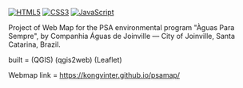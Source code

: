 [![HTML5](https://img.shields.io/badge/HTML5-%23E34F26.svg?logo=HTML5&logoColor=white)](https://developer.mozilla.org/docs/Web/HTML)
[![CSS3](https://img.shields.io/badge/CSS3-%231572B6.svg?logo=CSS3&logoColor=white)](https://developer.mozilla.org/docs/Web/CSS)
[![JavaScript](https://img.shields.io/badge/JavaScript-%23F7DF1E.svg?logo=JavaScript&logoColor=black)](https://developer.mozilla.org/docs/Web/JavaScript)

Project of Web Map for the PSA environmental program "Àguas Para Sempre", by Companhia Águas de Joinville — City of Joinville, Santa Catarina, Brazil.  

built = (QGIS) (qgis2web) (Leaflet)

Webmap link = https://kongvinter.github.io/psamap/
